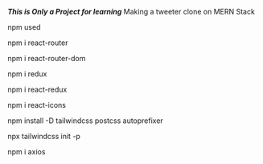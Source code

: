 ***This is Only a Project for learning***
Making a tweeter clone on MERN Stack




npm used

npm i react-router

npm i react-router-dom

npm i redux

npm i react-redux

npm i react-icons

npm install -D tailwindcss postcss autoprefixer

npx tailwindcss init -p

npm i axios
